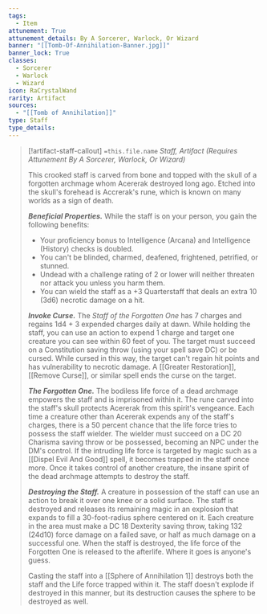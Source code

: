 ```yaml
---
tags:
  - Item
attunement: True
attunement_details: By A Sorcerer, Warlock, Or Wizard
banner: "[[Tomb-Of-Annihilation-Banner.jpg]]"
banner_lock: True
classes:
  - Sorcerer
  - Warlock
  - Wizard
icon: RaCrystalWand
rarity: Artifact
sources:
  - "[[Tomb of Annihilation]]"
type: Staff
type_details: 
---
```

>[!artifact-staff-callout] `=this.file.name`
>*Staff, Artifact (Requires Attunement By A Sorcerer, Warlock, Or Wizard)*
>
>This crooked staff is carved from bone and topped with the skull of a forgotten archmage whom Acererak destroyed long ago. Etched into the skull's forehead is Accrerak's rune, which is known on many worlds as a sign of death.
>
>***Beneficial Properties.*** While the staff is on your person, you gain the following benefits:
>
>* Your proficiency bonus to Intelligence (Arcana) and Intelligence (History) checks is doubled.
>* You can't be blinded, charmed, deafened, frightened, petrified, or stunned.
>* Undead with a challenge rating of 2 or lower will neither threaten nor attack you unless you harm them.
>* You can wield the staff as a +3 Quarterstaff that deals an extra 10 (3d6) necrotic damage on a hit.
>
>***Invoke Curse.*** The *Staff of the Forgotten One* has 7 charges and regains 1d4 + 3 expended charges daily at dawn. While holding the staff, you can use an action to expend 1 charge and target one creature you can see within 60 feet of you. The target must succeed on a Constitution saving throw (using your spell save DC) or be cursed. While cursed in this way, the target can't regain hit points and has vulnerability to necrotic damage. A [[Greater Restoration]], [[Remove Curse]], or similar spell ends the curse on the target.
>
>***The Forgotten One.*** The bodiless life force of a dead archmage empowers the staff and is imprisoned within it. The rune carved into the staff's skull protects Acererak from this spirit's vengeance. Each time a creature other than Acererak expends any of the staff's charges, there is a 50 percent chance that the life force tries to possess the staff wielder. The wielder must succeed on a DC 20 Charisma saving throw or be possessed, becoming an NPC under the DM's control. If the intruding life force is targeted by magic such as a [[Dispel Evil And Good]] spell, it becomes trapped in the staff once more. Once it takes control of another creature, the insane spirit of the dead archmage attempts to destroy the staff.
>
>***Destroying the Staff.*** A creature in possession of the staff can use an action to break it over one knee or a solid surface. The staff is destroyed and releases its remaining magic in an explosion that expands to fill a 30-foot-radius sphere centered on it. Each creature in the area must make a DC 18 Dexterity saving throw, taking 132 (24d10) force damage on a failed save, or half as much damage on a successful one. When the staff is destroyed, the life force of the Forgotten One is released to the afterlife. Where it goes is anyone's guess.
>
>Casting the staff into a [[Sphere of Annihilation 1]] destroys both the staff and the Life force trapped within it. The staff doesn't explode if destroyed in this manner, but its destruction causes the sphere to be destroyed as well.
>
>
